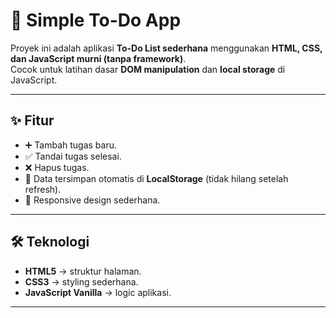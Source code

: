 # 📝 Simple To-Do App

Proyek ini adalah aplikasi **To-Do List sederhana** menggunakan **HTML, CSS, dan JavaScript murni (tanpa framework)**.  
Cocok untuk latihan dasar **DOM manipulation** dan **local storage** di JavaScript.

---

## ✨ Fitur
- ➕ Tambah tugas baru.
- ✅ Tandai tugas selesai.
- ❌ Hapus tugas.
- 💾 Data tersimpan otomatis di **LocalStorage** (tidak hilang setelah refresh).
- 📱 Responsive design sederhana.

---

## 🛠️ Teknologi
- **HTML5** → struktur halaman.
- **CSS3** → styling sederhana.
- **JavaScript Vanilla** → logic aplikasi.

---
